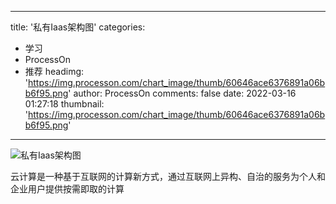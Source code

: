 
---
title: '私有Iaas架构图'
categories: 
 - 学习
 - ProcessOn
 - 推荐
headimg: 'https://img.processon.com/chart_image/thumb/60646ace6376891a06bb6f95.png'
author: ProcessOn
comments: false
date: 2022-03-16 01:27:18
thumbnail: 'https://img.processon.com/chart_image/thumb/60646ace6376891a06bb6f95.png'
---

<div>   
<img class="thumb" alt="私有Iaas架构图" src="https://img.processon.com/chart_image/thumb/60646ace6376891a06bb6f95.png" referrerpolicy="no-referrer">
<p>云计算是一种基于互联网的计算新方式，通过互联网上异构、自治的服务为个人和企业用户提供按需即取的计算</p>  
</div>
            